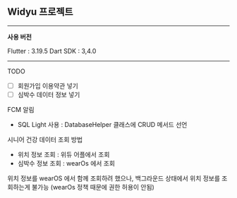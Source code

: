 ## Widyu 프로젝트
-----

**사용 버전**

Flutter : 3.19.5
Dart SDK : 3,4.0

----

TODO

- [ ] 회원가입 이용약관 넣기
- [ ] 심박수 데이터 정보 넣기 

FCM 알림
- SQL Light 사용 : DatabaseHelper 클래스에 CRUD 메서드 선언

시니어 건강 데이터 조회 방법

- 위치 정보 조회 : 위듀 어플에서 조회
- 심박수 정보 조회 : wearOs 에서 조회 

위치 정보를 wearOS 에서 함께 조회하려 했으나, 백그라운드 상태에서 위치 정보를 조회하는게 불가능 (wearOs 정책 때문에 권한 허용이 안됨)
